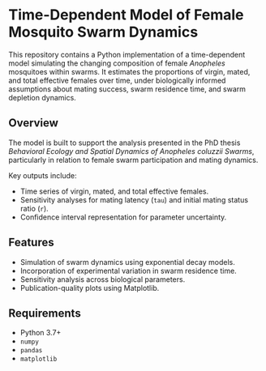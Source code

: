 # Time-Dependent Model of Female Mosquito Swarm Dynamics

This repository contains a Python implementation of a time-dependent model simulating the changing composition of female *Anopheles* mosquitoes within swarms. It estimates the proportions of virgin, mated, and total effective females over time, under biologically informed assumptions about mating success, swarm residence time, and swarm depletion dynamics.

## Overview

The model is built to support the analysis presented in the PhD thesis *Behavioral Ecology and Spatial Dynamics of Anopheles coluzzii Swarms*, particularly in relation to female swarm participation and mating dynamics.

Key outputs include:
- Time series of virgin, mated, and total effective females.
- Sensitivity analyses for mating latency (`tau`) and initial mating status ratio (`r`).
- Confidence interval representation for parameter uncertainty.

## Features

- Simulation of swarm dynamics using exponential decay models.
- Incorporation of experimental variation in swarm residence time.
- Sensitivity analysis across biological parameters.
- Publication-quality plots using Matplotlib.

## Requirements

- Python 3.7+
- `numpy`
- `pandas`
- `matplotlib`
